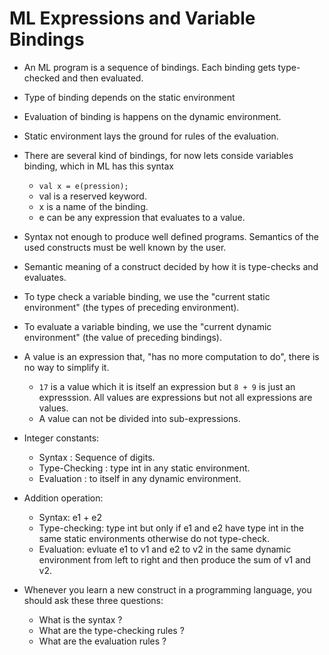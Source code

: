 # ML Expressions and Variable Bindings

* An ML program is a sequence of bindings. Each binding gets type-checked and then evaluated.
* Type of binding depends on the static environment
* Evaluation of binding is happens on the dynamic environment.
* Static environment lays the ground for rules of the evaluation.
* There are several kind of bindings, for now lets conside variables binding, which in ML has this syntax 
    * `val x = e(pression);`
    * val is a reserved keyword.
    * x is a name of the binding.
    * e can be any expression that evaluates to a value.
* Syntax not enough to produce well defined programs. Semantics of the used constructs must be well known by the user. 
* Semantic meaning of a construct decided by how it is type-checks and evaluates.
* To type check a variable binding, we use the "current static environment" (the types of preceding environment).
* To evaluate a variable binding, we use the "current dynamic environment" (the value of preceding bindings).
* A value is an expression that, "has no more computation to do", there is no way to simplify it.
    * `17` is a value which it is itself an expression but `8 + 9` is just an expresssion. All values are expressions but not all expressions are values.
    * A value can not be divided into sub-expressions.

* Integer constants:
    * Syntax : Sequence of digits.
    * Type-Checking : type int in any static environment.
    * Evaluation : to itself in any dynamic environment.

* Addition operation:
    * Syntax: e1 + e2
    * Type-checking: type int but only if e1 and e2 have type int in the same static environments otherwise  do not type-check.
    * Evaluation: evluate e1 to v1 and e2 to v2 in the same dynamic environment from left to right and then produce the sum of v1 and v2.

* Whenever you learn a new construct in a programming language, you should ask these three questions:
    * What is the syntax ? 
    * What are the type-checking rules ?
    * What are the evaluation rules ? 

